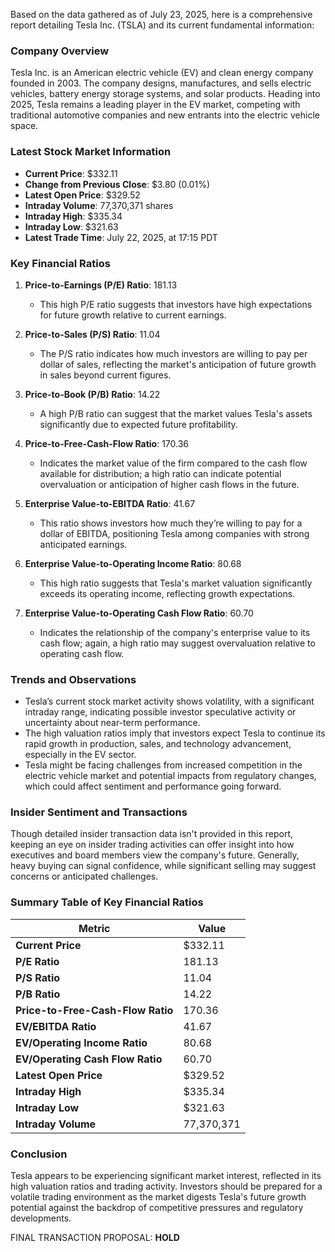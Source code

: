Based on the data gathered as of July 23, 2025, here is a comprehensive report detailing Tesla Inc. (TSLA) and its current fundamental information:

### Company Overview
Tesla Inc. is an American electric vehicle (EV) and clean energy company founded in 2003. The company designs, manufactures, and sells electric vehicles, battery energy storage systems, and solar products. Heading into 2025, Tesla remains a leading player in the EV market, competing with traditional automotive companies and new entrants into the electric vehicle space.

### Latest Stock Market Information
- **Current Price**: $332.11
- **Change from Previous Close**: $3.80 (0.01%)
- **Latest Open Price**: $329.52
- **Intraday Volume**: 77,370,371 shares
- **Intraday High**: $335.34
- **Intraday Low**: $321.63
- **Latest Trade Time**: July 22, 2025, at 17:15 PDT

### Key Financial Ratios
1. **Price-to-Earnings (P/E) Ratio**: 181.13 
   - This high P/E ratio suggests that investors have high expectations for future growth relative to current earnings. 
   
2. **Price-to-Sales (P/S) Ratio**: 11.04 
   - The P/S ratio indicates how much investors are willing to pay per dollar of sales, reflecting the market's anticipation of future growth in sales beyond current figures.

3. **Price-to-Book (P/B) Ratio**: 14.22 
   - A high P/B ratio can suggest that the market values Tesla's assets significantly due to expected future profitability.

4. **Price-to-Free-Cash-Flow Ratio**: 170.36 
   - Indicates the market value of the firm compared to the cash flow available for distribution; a high ratio can indicate potential overvaluation or anticipation of higher cash flows in the future.

5. **Enterprise Value-to-EBITDA Ratio**: 41.67 
   - This ratio shows investors how much they’re willing to pay for a dollar of EBITDA, positioning Tesla among companies with strong anticipated earnings.

6. **Enterprise Value-to-Operating Income Ratio**: 80.68 
   - This high ratio suggests that Tesla's market valuation significantly exceeds its operating income, reflecting growth expectations.

7. **Enterprise Value-to-Operating Cash Flow Ratio**: 60.70 
   - Indicates the relationship of the company's enterprise value to its cash flow; again, a high ratio may suggest overvaluation relative to operating cash flow.

### Trends and Observations
- Tesla’s current stock market activity shows volatility, with a significant intraday range, indicating possible investor speculative activity or uncertainty about near-term performance.
- The high valuation ratios imply that investors expect Tesla to continue its rapid growth in production, sales, and technology advancement, especially in the EV sector.
- Tesla might be facing challenges from increased competition in the electric vehicle market and potential impacts from regulatory changes, which could affect sentiment and performance going forward.

### Insider Sentiment and Transactions
Though detailed insider transaction data isn't provided in this report, keeping an eye on insider trading activities can offer insight into how executives and board members view the company's future. Generally, heavy buying can signal confidence, while significant selling may suggest concerns or anticipated challenges.

### Summary Table of Key Financial Ratios

| Metric                               | Value       |
|--------------------------------------|-------------|
| **Current Price**                    | $332.11     |
| **P/E Ratio**                       | 181.13      |
| **P/S Ratio**                        | 11.04       |
| **P/B Ratio**                        | 14.22       |
| **Price-to-Free-Cash-Flow Ratio**   | 170.36      |
| **EV/EBITDA Ratio**                  | 41.67       |
| **EV/Operating Income Ratio**        | 80.68       |
| **EV/Operating Cash Flow Ratio**     | 60.70       |
| **Latest Open Price**                | $329.52     |
| **Intraday High**                    | $335.34     |
| **Intraday Low**                     | $321.63     |
| **Intraday Volume**                  | 77,370,371  |

### Conclusion
Tesla appears to be experiencing significant market interest, reflected in its high valuation ratios and trading activity. Investors should be prepared for a volatile trading environment as the market digests Tesla's future growth potential against the backdrop of competitive pressures and regulatory developments.

FINAL TRANSACTION PROPOSAL: **HOLD**